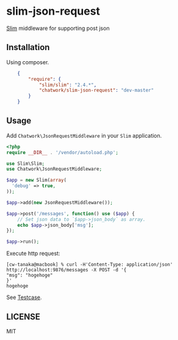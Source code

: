slim-json-request
======================

[Slim](https://github.com/codeguy/Slim) middleware for supporting post json

## Installation

Using composer. 

```json
    {
        "require": {
            "slim/slim": "2.4.*",
            "chatwork/slim-json-request": "dev-master"
        }
    }
```


## Usage

Add `Chatwork\JsonRequestMiddleware` in your `Slim` application.

```php
<?php
require __DIR__ . '/vendor/autoload.php';

use Slim\Slim;
use Chatwork\JsonRequestMiddleware;

$app = new Slim(array(
  'debug' => true,
));

$app->add(new JsonRequestMiddleware());

$app->post('/messages', function() use ($app) {
    // Set json data to `$app->json_body` as array.
    echo $app->json_body['msg'];
});

$app->run();
```

Execute http request:

```
[cw-tanaka@macbook] % curl -H'Content-Type: application/json' http://localhost:9876/messages -X POST -d '{
"msg": "hogehoge"
}'
hogehoge
```

See [Testcase](https://github.com/chatwork/slim-json-request/blob/master/tests/JsonRequestMiddlewareTest.php).

## LICENSE

MIT
